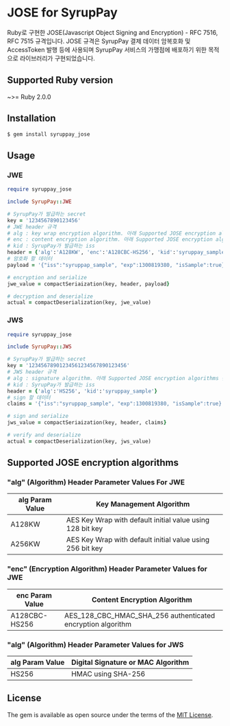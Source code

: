 # JOSE for SyrupPay

Ruby로 구현한 JOSE(Javascript Object Signing and Encryption) - RFC 7516, RFC 7515 규격입니다. 
JOSE 규격은 SyrupPay 결제 데이터 암복호화 및 AccessToken 발행 등에 사용되며 SyrupPay 서비스의 가맹점에 배포하기 위한 목적으로 라이브러리가 구현되었습니다.

## Supported Ruby version
~>= Ruby 2.0.0

## Installation

```ruby
$ gem install syruppay_jose
```

## Usage

### JWE
```ruby
require syruppay_jose

include SyrupPay::JWE

# SyrupPay가 발급하는 secret
key = '1234567890123456'
# JWE header 규격
# alg : key wrap encryption algorithm. 아래 Supported JOSE encryption algorithms 참조
# enc : content encryption algorithm. 아래 Supported JOSE encryption algorithms 참조
# kid : SyrupPay가 발급하는 iss
header = {'alg':'A128KW', 'enc':'A128CBC-HS256', 'kid':'syruppay_sample'}
# 암호화 할 데이터
payload = '{"iss":"syruppap_sample", "exp":1300819380, "isSample":true}'

# encryption and serialize
jwe_value = compactSeriaization(key, header, payload}

# decryption and deserialize
actual = compactDeserialization(key, jwe_value)
```

### JWS
```ruby
require syruppay_jose

include SyrupPay::JWS

# SyrupPay가 발급하는 secret
key = '12345678901234561234567890123456'
# JWS header 규격
# alg : signature algorithm. 아래 Supported JOSE encryption algorithms 참조
# kid : SyrupPay가 발급하는 iss
header = {'alg':'HS256', 'kid':'syruppay_sample'}
# sign 할 데이터
claims = '{"iss":"syruppap_sample", "exp":1300819380, "isSample":true}' # 

# sign and serialize
jws_value = compactSeriaization(key, header, claims}

# verify and deserialize
actual = compactDeserialization(key, jws_value)
```

## Supported JOSE encryption algorithms

### "alg" (Algorithm) Header Parameter Values For JWE
alg Param Value|Key Management Algorithm
------|------
A128KW|AES Key Wrap with default initial value using 128 bit key
A256KW|AES Key Wrap with default initial value using 256 bit key

### "enc" (Encryption Algorithm) Header Parameter Values for JWE
enc Param Value|Content Encryption Algorithm
-------------|------
A128CBC-HS256|AES_128_CBC_HMAC_SHA_256 authenticated encryption algorithm

### "alg" (Algorithm) Header Parameter Values for JWS
alg Param Value|Digital Signature or MAC Algorithm
-----|-------
HS256|HMAC using SHA-256

## License

The gem is available as open source under the terms of the [MIT License](http://opensource.org/licenses/MIT).

